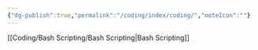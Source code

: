 ```yaml
---
{"dg-publish":true,"permalink":"/coding/index/coding/","noteIcon":""}
---
```


[[Coding/Bash Scripting/Bash Scripting\|Bash Scripting]]
